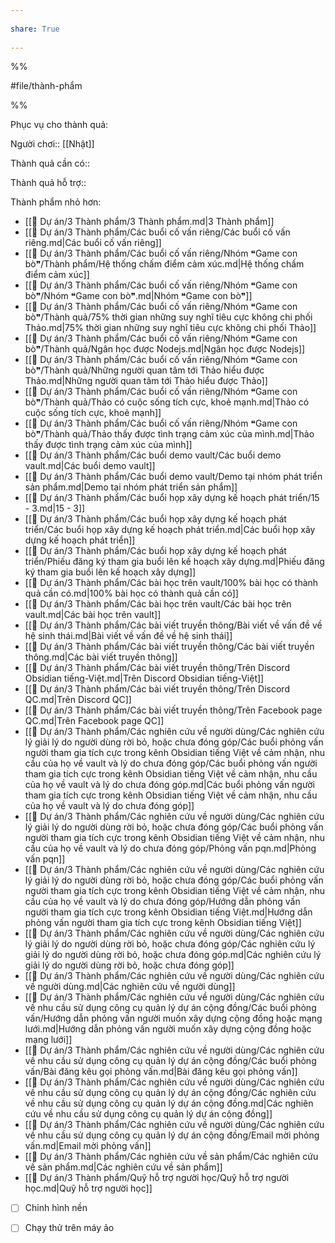---  
share: True  
---  
%%  
#file/thành-phẩm  
%%  
  
Phục vụ cho thành quả:  
  
Người chơi:: [[Nhật]]  
  
Thành quả cần có::  
Thành quả hỗ trợ::  
  
Thành phẩm nhỏ hơn:  
- [[📐 Dự án/3 Thành phẩm/3 Thành phẩm.md|3 Thành phẩm]]  
- [[📐 Dự án/3 Thành phẩm/Các buổi cố vấn riêng/Các buổi cố vấn riêng.md|Các buổi cố vấn riêng]]  
- [[📐 Dự án/3 Thành phẩm/Các buổi cố vấn riêng/Nhóm ❝Game con bò❞/Thành phẩm/Hệ thống chấm điểm cảm xúc.md|Hệ thống chấm điểm cảm xúc]]  
- [[📐 Dự án/3 Thành phẩm/Các buổi cố vấn riêng/Nhóm ❝Game con bò❞/Nhóm ❝Game con bò❞.md|Nhóm ❝Game con bò❞]]  
- [[📐 Dự án/3 Thành phẩm/Các buổi cố vấn riêng/Nhóm ❝Game con bò❞/Thành quả/75% thời gian những suy nghĩ tiêu cực không chi phối Thảo.md|75% thời gian những suy nghĩ tiêu cực không chi phối Thảo]]  
- [[📐 Dự án/3 Thành phẩm/Các buổi cố vấn riêng/Nhóm ❝Game con bò❞/Thành quả/Ngân học được Nodejs.md|Ngân học được Nodejs]]  
- [[📐 Dự án/3 Thành phẩm/Các buổi cố vấn riêng/Nhóm ❝Game con bò❞/Thành quả/Những người quan tâm tới Thảo hiểu được Thảo.md|Những người quan tâm tới Thảo hiểu được Thảo]]  
- [[📐 Dự án/3 Thành phẩm/Các buổi cố vấn riêng/Nhóm ❝Game con bò❞/Thành quả/Thảo có cuộc sống tích cực, khoẻ mạnh.md|Thảo có cuộc sống tích cực, khoẻ mạnh]]  
- [[📐 Dự án/3 Thành phẩm/Các buổi cố vấn riêng/Nhóm ❝Game con bò❞/Thành quả/Thảo thấy được tình trạng cảm xúc của mình.md|Thảo thấy được tình trạng cảm xúc của mình]]  
- [[📐 Dự án/3 Thành phẩm/Các buổi demo vault/Các buổi demo vault.md|Các buổi demo vault]]  
- [[📐 Dự án/3 Thành phẩm/Các buổi demo vault/Demo tại nhóm phát triển sản phẩm.md|Demo tại nhóm phát triển sản phẩm]]  
- [[📐 Dự án/3 Thành phẩm/Các buổi họp xây dựng kế hoạch phát triển/15 - 3.md|15 - 3]]  
- [[📐 Dự án/3 Thành phẩm/Các buổi họp xây dựng kế hoạch phát triển/Các buổi họp xây dựng kế hoạch phát triển.md|Các buổi họp xây dựng kế hoạch phát triển]]  
- [[📐 Dự án/3 Thành phẩm/Các buổi họp xây dựng kế hoạch phát triển/Phiếu đăng ký tham gia buổi lên kế hoạch xây dựng.md|Phiếu đăng ký tham gia buổi lên kế hoạch xây dựng]]  
- [[📐 Dự án/3 Thành phẩm/Các bài học trên vault/100% bài học có thành quả cần có.md|100% bài học có thành quả cần có]]  
- [[📐 Dự án/3 Thành phẩm/Các bài học trên vault/Các bài học trên vault.md|Các bài học trên vault]]  
- [[📐 Dự án/3 Thành phẩm/Các bài viết truyền thông/Bài viết về vấn đề về hệ sinh thái.md|Bài viết về vấn đề về hệ sinh thái]]  
- [[📐 Dự án/3 Thành phẩm/Các bài viết truyền thông/Các bài viết truyền thông.md|Các bài viết truyền thông]]  
- [[📐 Dự án/3 Thành phẩm/Các bài viết truyền thông/Trên Discord Obsidian tiếng-Việt.md|Trên Discord Obsidian tiếng-Việt]]  
- [[📐 Dự án/3 Thành phẩm/Các bài viết truyền thông/Trên Discord QC.md|Trên Discord QC]]  
- [[📐 Dự án/3 Thành phẩm/Các bài viết truyền thông/Trên Facebook page QC.md|Trên Facebook page QC]]  
- [[📐 Dự án/3 Thành phẩm/Các nghiên cứu về người dùng/Các nghiên cứu lý giải lý do người dùng rời bỏ, hoặc chưa đóng góp/Các buổi phỏng vấn người tham gia tích cực trong kênh Obsidian tiếng Việt về cảm nhận, nhu cầu của họ về vault và lý do chưa đóng góp/Các buổi phỏng vấn người tham gia tích cực trong kênh Obsidian tiếng Việt về cảm nhận, nhu cầu của họ về vault và lý do chưa đóng góp.md|Các buổi phỏng vấn người tham gia tích cực trong kênh Obsidian tiếng Việt về cảm nhận, nhu cầu của họ về vault và lý do chưa đóng góp]]  
- [[📐 Dự án/3 Thành phẩm/Các nghiên cứu về người dùng/Các nghiên cứu lý giải lý do người dùng rời bỏ, hoặc chưa đóng góp/Các buổi phỏng vấn người tham gia tích cực trong kênh Obsidian tiếng Việt về cảm nhận, nhu cầu của họ về vault và lý do chưa đóng góp/Phỏng vấn pqn.md|Phỏng vấn pqn]]  
- [[📐 Dự án/3 Thành phẩm/Các nghiên cứu về người dùng/Các nghiên cứu lý giải lý do người dùng rời bỏ, hoặc chưa đóng góp/Các buổi phỏng vấn người tham gia tích cực trong kênh Obsidian tiếng Việt về cảm nhận, nhu cầu của họ về vault và lý do chưa đóng góp/Hướng dẫn phỏng vấn người tham gia tích cực trong kênh Obsidian tiếng Việt.md|Hướng dẫn phỏng vấn người tham gia tích cực trong kênh Obsidian tiếng Việt]]  
- [[📐 Dự án/3 Thành phẩm/Các nghiên cứu về người dùng/Các nghiên cứu lý giải lý do người dùng rời bỏ, hoặc chưa đóng góp/Các nghiên cứu lý giải lý do người dùng rời bỏ, hoặc chưa đóng góp.md|Các nghiên cứu lý giải lý do người dùng rời bỏ, hoặc chưa đóng góp]]  
- [[📐 Dự án/3 Thành phẩm/Các nghiên cứu về người dùng/Các nghiên cứu về người dùng.md|Các nghiên cứu về người dùng]]  
- [[📐 Dự án/3 Thành phẩm/Các nghiên cứu về người dùng/Các nghiên cứu về nhu cầu sử dụng công cụ quản lý dự án cộng đồng/Các buổi phỏng vấn/Hướng dẫn phỏng vấn người muốn xây dựng cộng đồng hoặc mạng lưới.md|Hướng dẫn phỏng vấn người muốn xây dựng cộng đồng hoặc mạng lưới]]  
- [[📐 Dự án/3 Thành phẩm/Các nghiên cứu về người dùng/Các nghiên cứu về nhu cầu sử dụng công cụ quản lý dự án cộng đồng/Các buổi phỏng vấn/Bài đăng kêu gọi phỏng vấn.md|Bài đăng kêu gọi phỏng vấn]]  
- [[📐 Dự án/3 Thành phẩm/Các nghiên cứu về người dùng/Các nghiên cứu về nhu cầu sử dụng công cụ quản lý dự án cộng đồng/Các nghiên cứu về nhu cầu sử dụng công cụ quản lý dự án cộng đồng.md|Các nghiên cứu về nhu cầu sử dụng công cụ quản lý dự án cộng đồng]]  
- [[📐 Dự án/3 Thành phẩm/Các nghiên cứu về người dùng/Các nghiên cứu về nhu cầu sử dụng công cụ quản lý dự án cộng đồng/Email mời phỏng vấn.md|Email mời phỏng vấn]]  
- [[📐 Dự án/3 Thành phẩm/Các nghiên cứu về sản phẩm/Các nghiên cứu về sản phẩm.md|Các nghiên cứu về sản phẩm]]  
- [[📐 Dự án/3 Thành phẩm/Quỹ hỗ trợ người học/Quỹ hỗ trợ người học.md|Quỹ hỗ trợ người học]]  
  
  
- [ ] Chỉnh hình nền   
- [ ] Chạy thử trên máy ảo  
